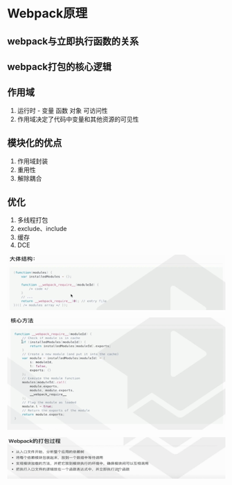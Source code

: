 # Webpack原理

## webpack与立即执行函数的关系

## webpack打包的核心逻辑



## 作用域

1. 运行时 -  变量 函数 对象 可访问性
2. 作用域决定了代码中变量和其他资源的可见性



## 模块化的优点

1. 作用域封装
2. 重用性
3. 解除耦合



## 优化

1. 多线程打包
2. exclude、include
3. 缓存
4. DCE



![image-20210412143758290](webpack%E5%92%8Cgulp%E5%8E%9F%E7%90%86/image-20210412143758290.png)

![image-20210412143823411](webpack%E5%92%8Cgulp%E5%8E%9F%E7%90%86/image-20210412143823411.png)

![image-20210412144037678](webpack%E5%92%8Cgulp%E5%8E%9F%E7%90%86/image-20210412144037678.png)